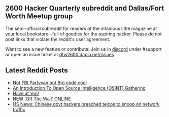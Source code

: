 ## 2600 Hacker Quarterly subreddit and Dallas/Fort Worth Meetup group
The semi-official subreddit for readers of the infamous little magazine at your local bookstore--full of goodies for the aspiring hacker. Please do not post links that violate the reddit's user agreement.

Want to see a new feature or contribute: 
Join us in [discord](https://dfw2600.dapla.net/chat) under #support or open an issue ticket at [dfw2600.dapla.net/issues](https://dfw2600.dapla.net/issues)

## Latest Reddit Posts
<!-- BLOG-POST-LIST:START -->
- [Not FBI Partyvan but Bro code cool](https://www.reddit.com/r/2600/comments/zu0goc/not_fbi_partyvan_but_bro_code_cool/)
- [An Introduction To Open Source Intelligence (OSINT) Gathering](https://www.reddit.com/r/2600/comments/zu06mc/an_introduction_to_open_source_intelligence_osint/)
- [Have at ‘em!](https://www.reddit.com/r/2600/comments/zso4vv/have_at_em/)
- [NEW 'Off The Wall' ONLINE](https://2600.com/wall/20-12-2022)
- [US News: Chinese govt hackers breached telcos to snoop on network traffic](https://www.reddit.com/r/2600/comments/zp1jxx/us_news_chinese_govt_hackers_breached_telcos_to/)
<!-- BLOG-POST-LIST:END -->
